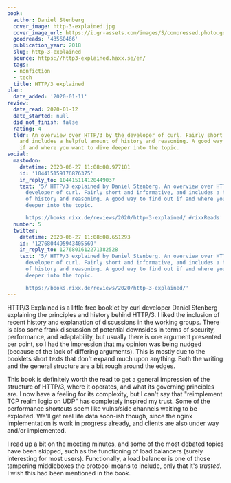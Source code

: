 ```yaml
---
book:
  author: Daniel Stenberg
  cover_image: http-3-explained.jpg
  cover_image_url: https://i.gr-assets.com/images/S/compressed.photo.goodreads.com/books/1547455205l/43560466._SX98_.jpg
  goodreads: '43560466'
  publication_year: 2018
  slug: http-3-explained
  source: https://http3-explained.haxx.se/en/
  tags:
  - nonfiction
  - tech
  title: HTTP/3 explained
plan:
  date_added: '2020-01-11'
review:
  date_read: 2020-01-12
  date_started: null
  did_not_finish: false
  rating: 4
  tldr: An overview over HTTP/3 by the developer of curl. Fairly short and informative,
    and includes a helpful amount of history and reasoning. A good way to find out
    if and where you want to dive deeper into the topic.
social:
  mastodon:
    datetime: 2020-06-27 11:08:08.977181
    id: '104415159176876375'
    in_reply_to: 104415114120449037
    text: '5/ HTTP/3 explained by Daniel Stenberg. An overview over HTTP/3 by the
      developer of curl. Fairly short and informative, and includes a helpful amount
      of history and reasoning. A good way to find out if and where you want to dive
      deeper into the topic.

      https://books.rixx.de/reviews/2020/http-3-explained/ #rixxReads'
  number: 5
  twitter:
    datetime: 2020-06-27 11:08:08.651293
    id: '1276804495943405569'
    in_reply_to: 1276801612271382528
    text: '5/ HTTP/3 explained by Daniel Stenberg. An overview over HTTP/3 by the
      developer of curl. Fairly short and informative, and includes a helpful amount
      of history and reasoning. A good way to find out if and where you want to dive
      deeper into the topic.

      https://books.rixx.de/reviews/2020/http-3-explained/'
---
```


HTTP/3 Explained is a little free booklet by curl developer Daniel Stenberg explaining the principles and history behind HTTP/3. I liked the inclusion of recent history and explanation of discussions in the working groups. There is also some frank discussion of potential downsides in terms of security, performance, and adaptability, but usually there is one argument presented per point, so I had the impression that my opinion was being nudged (because of the lack of differing arguments). This is mostly due to the booklets short texts that don't expand much upon anything. Both the writing and the general structure are a bit rough around the edges.

This book is definitely worth the read to get a general impression of the structure of HTTP/3, where it operates, and what its governing principles are. I now have a feeling for its complexity, but I can't say that "reimplement TCP realm logic on UDP" has completely inspired my trust. Some of the performance shortcuts seem like vulns/side channels waiting to be exploited. We'll get real life data soon-ish though, since the nginx implementation is work in progress already, and clients are also under way and/or implemented.

I read up a bit on the meeting minutes, and some of the most debated topics have been skipped, such as the functioning of load balancers (surely interesting for most users). Functionally, a load balancer is one of those tampering middleboxes the protocol means to include, only that it's *trusted*. I wish this had been mentioned in the book.
